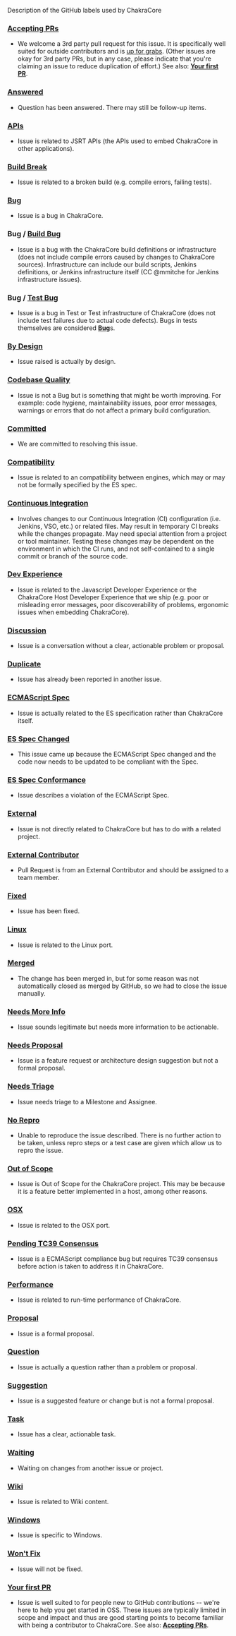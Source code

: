 Description of the GitHub labels used by ChakraCore

### [**Accepting PRs**](https://github.com/Microsoft/ChakraCore/labels/Accepting%20PRs)

- We welcome a 3rd party pull request for this issue. It is specifically well suited for outside contributors and is [up for grabs](http://up-for-grabs.net/#/tags/chakra). (Other issues are okay for 3rd party PRs, but in any case, please indicate that you're claiming an issue to reduce duplication of effort.) See also: [**Your first PR**](https://github.com/Microsoft/ChakraCore/labels/Your%20first%20PR).

### [**Answered**](https://github.com/Microsoft/ChakraCore/labels/Answered)

- Question has been answered. There may still be follow-up items.

### [**APIs**](https://github.com/Microsoft/ChakraCore/labels/APIs)

- Issue is related to JSRT APIs (the APIs used to embed ChakraCore in other applications).

### [**Build Break**](https://github.com/Microsoft/ChakraCore/labels/Build%20Break)

- Issue is related to a broken build (e.g. compile errors, failing tests).

### [**Bug**](https://github.com/Microsoft/ChakraCore/labels/Bug)

- Issue is a bug in ChakraCore.

### **Bug / [Build Bug](https://github.com/Microsoft/ChakraCore/labels/Test%20Bug)**

- Issue is a bug with the ChakraCore build definitions or infrastructure (does not include compile errors caused by changes to ChakraCore sources). Infrastructure can include our build scripts, Jenkins definitions, or Jenkins infrastructure itself (CC @mmitche for Jenkins infrastructure issues).

### **Bug / [Test Bug](https://github.com/Microsoft/ChakraCore/labels/Test%20Bug)**

- Issue is a bug in Test or Test infrastructure of ChakraCore (does not include test failures due to actual code defects). Bugs in tests themselves are considered [**Bug**](https://github.com/Microsoft/ChakraCore/labels/Bug)s.

### [**By Design**](https://github.com/Microsoft/ChakraCore/labels/By%20Design)

- Issue raised is actually by design.

### [**Codebase Quality**](https://github.com/Microsoft/ChakraCore/labels/Codebase%20Quality)

- Issue is not a Bug but is something that might be worth improving. For example: code hygiene, maintainability issues, poor error messages, warnings or errors that do not affect a primary build configuration.

### [**Committed**](https://github.com/Microsoft/ChakraCore/labels/Committed)

- We are committed to resolving this issue.

### [**Compatibility**](https://github.com/Microsoft/ChakraCore/labels/Compatibility)

- Issue is related to an compatibility between engines, which may or may not be formally specified by the ES spec.

### [**Continuous Integration**](https://github.com/Microsoft/ChakraCore/labels/Continuous%20Integration)

- Involves changes to our Continuous Integration (CI) configuration (i.e. Jenkins, VSO, etc.) or related files. May result in temporary CI breaks while the changes propagate. May need special attention from a project or tool maintainer. Testing these changes may be dependent on the environment in which the CI runs, and not self-contained to a single commit or branch of the source code.

### [**Dev Experience**](https://github.com/Microsoft/ChakraCore/labels/Dev%20Experience)

- Issue is related to the Javascript Developer Experience or the ChakraCore Host Developer Experience that we ship (e.g. poor or misleading error messages, poor discoverability of problems, ergonomic issues when embedding ChakraCore).

### [**Discussion**](https://github.com/Microsoft/ChakraCore/labels/Discussion)

- Issue is a conversation without a clear, actionable problem or proposal.

### [**Duplicate**](https://github.com/Microsoft/ChakraCore/labels/Duplicate)

- Issue has already been reported in another issue.

### [**ECMAScript Spec**](https://github.com/Microsoft/ChakraCore/labels/ECMAScript%20Spec)

- Issue is actually related to the ES specification rather than ChakraCore itself.

### [**ES Spec Changed**](https://github.com/Microsoft/ChakraCore/labels/ES%20Spec%20Changed)

- This issue came up because the ECMAScript Spec changed and the code now needs to be updated to be compliant with the Spec.

### [**ES Spec Conformance**](https://github.com/Microsoft/ChakraCore/labels/ES%20Spec%20Conformance)

- Issue describes a violation of the ECMAScript Spec.

### [**External**](https://github.com/Microsoft/ChakraCore/labels/External)

- Issue is not directly related to ChakraCore but has to do with a related project.

### [**External Contributor**](https://github.com/Microsoft/ChakraCore/labels/External%20Contributor)

- Pull Request is from an External Contributor and should be assigned to a team member.

### [**Fixed**](https://github.com/Microsoft/ChakraCore/labels/Fixed)

- Issue has been fixed.

### [**Linux**](https://github.com/Microsoft/ChakraCore/labels/Linux)

- Issue is related to the Linux port.

### [**Merged**](https://github.com/Microsoft/ChakraCore/labels/Merged)

- The change has been merged in, but for some reason was not automatically closed as merged by GitHub, so we had to close the issue manually.

### [**Needs More Info**](https://github.com/Microsoft/ChakraCore/labels/Needs%20More%20Info)

- Issue sounds legitimate but needs more information to be actionable.

### [**Needs Proposal**](https://github.com/Microsoft/ChakraCore/labels/Needs%20Proposal)

- Issue is a feature request or architecture design suggestion but not a formal proposal.

### [**Needs Triage**](https://github.com/Microsoft/ChakraCore/labels/Needs%20Triage)

- Issue needs triage to a Milestone and Assignee.

### [**No Repro**](https://github.com/Microsoft/ChakraCore/labels/No%20Repro)

- Unable to reproduce the issue described. There is no further action to be taken, unless repro steps or a test case are given which allow us to repro the issue.

### [**Out of Scope**](https://github.com/Microsoft/ChakraCore/labels/Out%20of%20Scope)

- Issue is Out of Scope for the ChakraCore project. This may be because it is a feature better implemented in a host, among other reasons.

### [**OSX**](https://github.com/Microsoft/ChakraCore/labels/OSX)

- Issue is related to the OSX port.

### [**Pending TC39 Consensus**](https://github.com/Microsoft/ChakraCore/labels/Pending%20TC39%20Consensus)

- Issue is a ECMAScript compliance bug but requires TC39 consensus before action is taken to address it in ChakraCore.

### [**Performance**](https://github.com/Microsoft/ChakraCore/labels/Performance)

- Issue is related to run-time performance of ChakraCore.

### [**Proposal**](https://github.com/Microsoft/ChakraCore/labels/Proposal)

- Issue is a formal proposal.

### [**Question**](https://github.com/Microsoft/ChakraCore/labels/Question)

- Issue is actually a question rather than a problem or proposal.

### [**Suggestion**](https://github.com/Microsoft/ChakraCore/labels/Suggestion)

- Issue is a suggested feature or change but is not a formal proposal.

### [**Task**](https://github.com/Microsoft/ChakraCore/labels/Task)

- Issue has a clear, actionable task.

### [**Waiting**](https://github.com/Microsoft/ChakraCore/labels/Waiting)

- Waiting on changes from another issue or project.

### [**Wiki**](https://github.com/Microsoft/ChakraCore/labels/Wiki)

- Issue is related to Wiki content.

### [**Windows**](https://github.com/Microsoft/ChakraCore/labels/Windows)

- Issue is specific to Windows.

### [**Won't Fix**](https://github.com/Microsoft/ChakraCore/labels/Won't%20Fix)

- Issue will not be fixed.

### [**Your first PR**](https://github.com/Microsoft/ChakraCore/labels/Your%20first%20PR)

- Issue is well suited to for people new to GitHub contributions -- we're here to help you get started in OSS.  These issues are typically limited in scope and impact and thus are good starting points to become familiar with being a contributor to ChakraCore. See also: [**Accepting PRs**](https://github.com/Microsoft/ChakraCore/labels/Accepting%20PRs).
